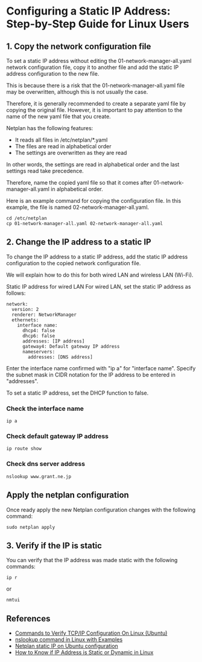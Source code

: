 # Configuring a Static IP Address: Step-by-Step Guide for Linux Users

## 1. Copy the network configuration file
To set a static IP address without editing the 01-network-manager-all.yaml network configuration file, copy it to another file and add the static IP address configuration to the new file.

This is because there is a risk that the  01-network-manager-all.yaml file may be overwritten, although this is not usually the case.

Therefore, it is generally recommended to create a separate yaml file by copying the original file. However, it is important to pay attention to the name of the new yaml file that you create.

Netplan has the following features:

- It reads all files in /etc/netplan/*.yaml
- The files are read in alphabetical order
- The settings are overwritten as they are read

In other words, the settings are read in alphabetical order and the last settings read take precedence.

Therefore, name the copied yaml file so that it comes after 01-network-manager-all.yaml in alphabetical order.

Here is an example command for copying the configuration file. In this example, the file is named 02-network-manager-all.yaml.
```
cd /etc/netplan
cp 01-network-manager-all.yaml 02-network-manager-all.yaml
```

## 2. Change the IP address to a static IP

To change the IP address to a static IP address, add the static IP address configuration to the copied network configuration file.

We will explain how to do this for both wired LAN and wireless LAN (Wi-Fi).

Static IP address for wired LAN
For wired LAN, set the static IP address as follows:
```
network:
  version: 2
  renderer: NetworkManager
  ethernets:
    interface name:
      dhcp4: false
      dhcp6: false
      addresses: [IP address]
      gateway4: Default gateway IP address
      nameservers:
        addresses: [DNS address]
```
Enter the interface name confirmed with "ip a" for "interface name".
Specify the subnet mask in CIDR notation for the IP address to be entered in "addresses".

To set a static IP address, set the DHCP function to false.

### Check the interface name
```
ip a
```

### Check default gateway IP address
```
ip route show
```

### Check dns server address
```
nslookup www.grant.ne.jp
```

## Apply the netplan configuration
Once ready apply the new Netplan configuration changes with the following command:
```
sudo netplan apply
```

## 3. Verify if the IP is static
You can verify that the IP address was made static with the following commands:
```
ip r
```
or 
```
nmtui
```

## References
- [Commands to Verify TCP/IP Configuration On Linux (Ubuntu)](https://www.n-study.com/en/tcp-ip/linux-tcpip-configuration/)
- [nslookup command in Linux with Examples](https://www.geeksforgeeks.org/nslookup-command-in-linux-with-examples/)
- [Netplan static IP on Ubuntu configuration](https://linuxconfig.org/how-to-configure-static-ip-address-on-ubuntu-18-04-bionic-beaver-linux)
- [How to Know if IP Address is Static or Dynamic in Linux](https://linuxhint.com/know-if-ip-address-is-static-or-dynamic-in-linux/)
